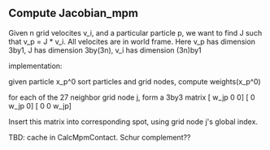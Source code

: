 ## Compute Jacobian_mpm


Given n grid velocites v_i, and a particular particle p, we want to find J such that v_p = J * v_i.
All velocites are in world frame.
Here v_p has dimension 3by1, J has dimension 3by(3n), v_i has dimension (3n)by1

implementation:

given particle x_p^0
sort particles and grid nodes, compute weights(x_p^0)

for each of the 27 neighbor grid node j, form a 3by3 matrix 
[ w_jp 0     0]
[ 0   w_jp   0]
[ 0   0   w_jp]

Insert this matrix into corresponding spot, using grid node j's global index.

TBD: cache in CalcMpmContact. Schur complement??

